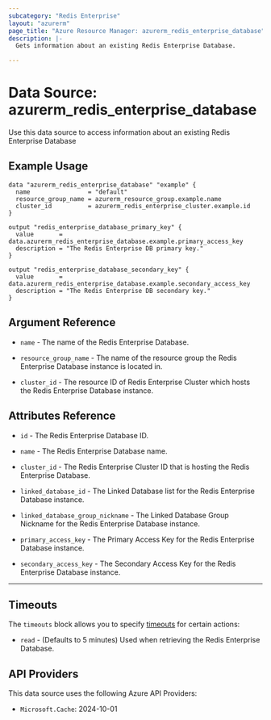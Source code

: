 ```yaml
---
subcategory: "Redis Enterprise"
layout: "azurerm"
page_title: "Azure Resource Manager: azurerm_redis_enterprise_database"
description: |-
  Gets information about an existing Redis Enterprise Database.

---
```


# Data Source: azurerm_redis_enterprise_database

Use this data source to access information about an existing Redis Enterprise Database

## Example Usage

```hcl
data "azurerm_redis_enterprise_database" "example" {
  name                = "default"
  resource_group_name = azurerm_resource_group.example.name
  cluster_id          = azurerm_redis_enterprise_cluster.example.id
}

output "redis_enterprise_database_primary_key" {
  value       = data.azurerm_redis_enterprise_database.example.primary_access_key
  description = "The Redis Enterprise DB primary key."
}

output "redis_enterprise_database_secondary_key" {
  value       = data.azurerm_redis_enterprise_database.example.secondary_access_key
  description = "The Redis Enterprise DB secondary key."
}
```

## Argument Reference

* `name` - The name of the Redis Enterprise Database.

* `resource_group_name` - The name of the resource group the Redis Enterprise Database instance is located in.

* `cluster_id` - The resource ID of Redis Enterprise Cluster which hosts the Redis Enterprise Database instance.

## Attributes Reference

* `id` - The Redis Enterprise Database ID.

* `name` - The Redis Enterprise Database name.

* `cluster_id` - The Redis Enterprise Cluster ID that is hosting the Redis Enterprise Database.

* `linked_database_id` - The Linked Database list for the Redis Enterprise Database instance.

* `linked_database_group_nickname` - The Linked Database Group Nickname for the Redis Enterprise Database instance.

* `primary_access_key` - The Primary Access Key for the Redis Enterprise Database instance.

* `secondary_access_key` - The Secondary Access Key for the Redis Enterprise Database instance.

---

## Timeouts

The `timeouts` block allows you to specify [timeouts](https://www.terraform.io/language/resources/syntax#operation-timeouts) for certain actions:

* `read` - (Defaults to 5 minutes) Used when retrieving the Redis Enterprise Database.

## API Providers
<!-- This section is generated, changes will be overwritten -->
This data source uses the following Azure API Providers:

* `Microsoft.Cache`: 2024-10-01
